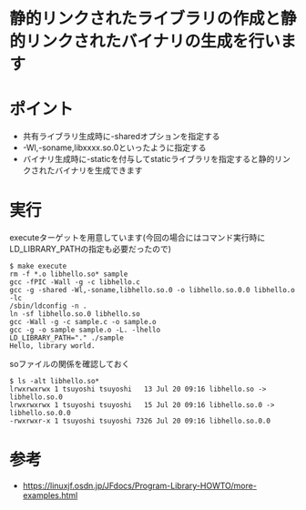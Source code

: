 
# 静的リンクされたライブラリの作成と静的リンクされたバイナリの生成を行います

# ポイント
- 共有ライブラリ生成時に-sharedオプションを指定する
- -Wl,-soname,libxxxx.so.0といったように指定する
- バイナリ生成時に-staticを付与してstaticライブラリを指定すると静的リンクされたバイナリを生成できます

# 実行

executeターゲットを用意しています(今回の場合にはコマンド実行時にLD_LIBRARY_PATHの指定も必要だったので)
```
$ make execute
rm -f *.o libhello.so* sample
gcc -fPIC -Wall -g -c libhello.c
gcc -g -shared -Wl,-soname,libhello.so.0 -o libhello.so.0.0 libhello.o -lc
/sbin/ldconfig -n .
ln -sf libhello.so.0 libhello.so
gcc -Wall -g -c sample.c -o sample.o
gcc -g -o sample sample.o -L. -lhello
LD_LIBRARY_PATH="." ./sample
Hello, library world.
```

soファイルの関係を確認しておく
```
$ ls -alt libhello.so* 
lrwxrwxrwx 1 tsuyoshi tsuyoshi   13 Jul 20 09:16 libhello.so -> libhello.so.0
lrwxrwxrwx 1 tsuyoshi tsuyoshi   15 Jul 20 09:16 libhello.so.0 -> libhello.so.0.0
-rwxrwxr-x 1 tsuyoshi tsuyoshi 7326 Jul 20 09:16 libhello.so.0.0
```

# 参考
- https://linuxjf.osdn.jp/JFdocs/Program-Library-HOWTO/more-examples.html
